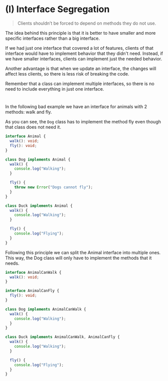 # (I) Interface Segregation

> Clients shouldn’t be forced to depend on methods they do not use.

The idea behind this principle is that it is better to have smaller and more specific interfaces rather than a big interface.

If we had just one interface that covered a lot of features, clients of that interface would have to implement behavior that they didn't need. Instead, if we have smaller interfaces, clients can implement just the needed behavior.

Another advantage is that when we update an interface, the changes will affect less clients, so there is less risk of breaking the code.

Remember that a class can implement multiple interfaces, so there is no need to include everything in just one interface.

#

In the following bad example we have an interface for animals with 2 methods: walk and fly.

As you can see, the `Dog` class has to implement the method fly even though that class does not need it.

```typescript
interface Animal {
  walk(): void;
  fly(): void;
}

class Dog implements Animal {
  walk() {
    console.log("Walking");
  }

  fly() {
    throw new Error("Dogs cannot fly");
  }
}

class Duck implements Animal {
  walk() {
    console.log("Walking");
  }

  fly() {
    console.log("Flying");
  }
}
```

Following this principle we can split the Animal interface into multiple ones. This way, the Dog class will only have to implement the methods that it needs.

```typescript
interface AnimalCanWalk {
  walk(): void;
}

interface AnimalCanFly {
  fly(): void;
}

class Dog implements AnimalCanWalk {
  walk() {
    console.log("Walking");
  }
}

class Duck implements AnimalCanWalk, AnimalCanFly {
  walk() {
    console.log("Walking");
  }

  fly() {
    console.log("Flying");
  }
}
```
